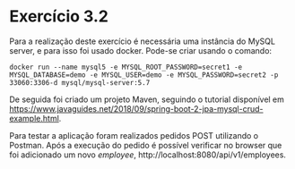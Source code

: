 # Exercício 3.2
Para a realização deste exercício é necessária uma instância do MySQL server, e para isso foi usado docker. Pode-se criar usando o comando:
```
docker run --name mysql5 -e MYSQL_ROOT_PASSWORD=secret1 -e MYSQL_DATABASE=demo -e MYSQL_USER=demo -e MYSQL_PASSWORD=secret2 -p 33060:3306-d mysql/mysql-server:5.7
```

De seguida foi criado um projeto Maven, seguindo o tutorial disponível em https://www.javaguides.net/2018/09/spring-boot-2-jpa-mysql-crud-example.html.

Para testar a aplicação foram realizados pedidos POST utilizando o Postman. Após a execução do pedido é possível verificar no browser que foi adicionado um novo *employee*, http://localhost:8080/api/v1/employees.